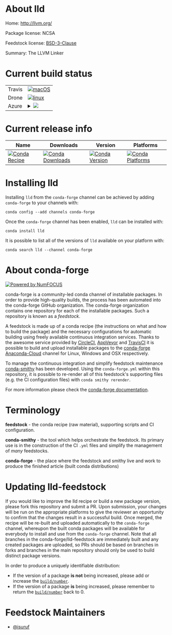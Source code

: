 About lld
=========

Home: http://llvm.org/

Package license: NCSA

Feedstock license: [BSD-3-Clause](https://github.com/conda-forge/lld-feedstock/blob/master/LICENSE.txt)

Summary: The LLVM Linker

Current build status
====================


<table><tr>
    <td>Travis</td>
    <td>
      <a href="https://travis-ci.com/conda-forge/lld-feedstock">
        <img alt="macOS" src="https://img.shields.io/travis/com/conda-forge/lld-feedstock/master.svg?label=macOS">
      </a>
    </td>
  </tr><tr>
    <td>Drone</td>
    <td>
      <a href="https://cloud.drone.io/conda-forge/lld-feedstock">
        <img alt="linux" src="https://img.shields.io/drone/build/conda-forge/lld-feedstock/master.svg?label=Linux">
      </a>
    </td>
  </tr>
    
  <tr>
    <td>Azure</td>
    <td>
      <details>
        <summary>
          <a href="https://dev.azure.com/conda-forge/feedstock-builds/_build/latest?definitionId=592&branchName=master">
            <img src="https://dev.azure.com/conda-forge/feedstock-builds/_apis/build/status/lld-feedstock?branchName=master">
          </a>
        </summary>
        <table>
          <thead><tr><th>Variant</th><th>Status</th></tr></thead>
          <tbody><tr>
              <td>linux_64_target_platformlinux-64</td>
              <td>
                <a href="https://dev.azure.com/conda-forge/feedstock-builds/_build/latest?definitionId=592&branchName=master">
                  <img src="https://dev.azure.com/conda-forge/feedstock-builds/_apis/build/status/lld-feedstock?branchName=master&jobName=linux&configuration=linux_64_target_platformlinux-64" alt="variant">
                </a>
              </td>
            </tr><tr>
              <td>linux_aarch64_target_platformlinux-aarch64</td>
              <td>
                <a href="https://dev.azure.com/conda-forge/feedstock-builds/_build/latest?definitionId=592&branchName=master">
                  <img src="https://dev.azure.com/conda-forge/feedstock-builds/_apis/build/status/lld-feedstock?branchName=master&jobName=linux&configuration=linux_aarch64_target_platformlinux-aarch64" alt="variant">
                </a>
              </td>
            </tr><tr>
              <td>linux_ppc64le_target_platformlinux-ppc64le</td>
              <td>
                <a href="https://dev.azure.com/conda-forge/feedstock-builds/_build/latest?definitionId=592&branchName=master">
                  <img src="https://dev.azure.com/conda-forge/feedstock-builds/_apis/build/status/lld-feedstock?branchName=master&jobName=linux&configuration=linux_ppc64le_target_platformlinux-ppc64le" alt="variant">
                </a>
              </td>
            </tr><tr>
              <td>osx_64_target_platformosx-64</td>
              <td>
                <a href="https://dev.azure.com/conda-forge/feedstock-builds/_build/latest?definitionId=592&branchName=master">
                  <img src="https://dev.azure.com/conda-forge/feedstock-builds/_apis/build/status/lld-feedstock?branchName=master&jobName=osx&configuration=osx_64_target_platformosx-64" alt="variant">
                </a>
              </td>
            </tr><tr>
              <td>osx_arm64_target_platformosx-arm64</td>
              <td>
                <a href="https://dev.azure.com/conda-forge/feedstock-builds/_build/latest?definitionId=592&branchName=master">
                  <img src="https://dev.azure.com/conda-forge/feedstock-builds/_apis/build/status/lld-feedstock?branchName=master&jobName=osx&configuration=osx_arm64_target_platformosx-arm64" alt="variant">
                </a>
              </td>
            </tr><tr>
              <td>win_64_target_platformwin-64</td>
              <td>
                <a href="https://dev.azure.com/conda-forge/feedstock-builds/_build/latest?definitionId=592&branchName=master">
                  <img src="https://dev.azure.com/conda-forge/feedstock-builds/_apis/build/status/lld-feedstock?branchName=master&jobName=win&configuration=win_64_target_platformwin-64" alt="variant">
                </a>
              </td>
            </tr>
          </tbody>
        </table>
      </details>
    </td>
  </tr>
</table>

Current release info
====================

| Name | Downloads | Version | Platforms |
| --- | --- | --- | --- |
| [![Conda Recipe](https://img.shields.io/badge/recipe-lld-green.svg)](https://anaconda.org/conda-forge/lld) | [![Conda Downloads](https://img.shields.io/conda/dn/conda-forge/lld.svg)](https://anaconda.org/conda-forge/lld) | [![Conda Version](https://img.shields.io/conda/vn/conda-forge/lld.svg)](https://anaconda.org/conda-forge/lld) | [![Conda Platforms](https://img.shields.io/conda/pn/conda-forge/lld.svg)](https://anaconda.org/conda-forge/lld) |

Installing lld
==============

Installing `lld` from the `conda-forge` channel can be achieved by adding `conda-forge` to your channels with:

```
conda config --add channels conda-forge
```

Once the `conda-forge` channel has been enabled, `lld` can be installed with:

```
conda install lld
```

It is possible to list all of the versions of `lld` available on your platform with:

```
conda search lld --channel conda-forge
```


About conda-forge
=================

[![Powered by NumFOCUS](https://img.shields.io/badge/powered%20by-NumFOCUS-orange.svg?style=flat&colorA=E1523D&colorB=007D8A)](http://numfocus.org)

conda-forge is a community-led conda channel of installable packages.
In order to provide high-quality builds, the process has been automated into the
conda-forge GitHub organization. The conda-forge organization contains one repository
for each of the installable packages. Such a repository is known as a *feedstock*.

A feedstock is made up of a conda recipe (the instructions on what and how to build
the package) and the necessary configurations for automatic building using freely
available continuous integration services. Thanks to the awesome service provided by
[CircleCI](https://circleci.com/), [AppVeyor](https://www.appveyor.com/)
and [TravisCI](https://travis-ci.com/) it is possible to build and upload installable
packages to the [conda-forge](https://anaconda.org/conda-forge)
[Anaconda-Cloud](https://anaconda.org/) channel for Linux, Windows and OSX respectively.

To manage the continuous integration and simplify feedstock maintenance
[conda-smithy](https://github.com/conda-forge/conda-smithy) has been developed.
Using the ``conda-forge.yml`` within this repository, it is possible to re-render all of
this feedstock's supporting files (e.g. the CI configuration files) with ``conda smithy rerender``.

For more information please check the [conda-forge documentation](https://conda-forge.org/docs/).

Terminology
===========

**feedstock** - the conda recipe (raw material), supporting scripts and CI configuration.

**conda-smithy** - the tool which helps orchestrate the feedstock.
                   Its primary use is in the construction of the CI ``.yml`` files
                   and simplify the management of *many* feedstocks.

**conda-forge** - the place where the feedstock and smithy live and work to
                  produce the finished article (built conda distributions)


Updating lld-feedstock
======================

If you would like to improve the lld recipe or build a new
package version, please fork this repository and submit a PR. Upon submission,
your changes will be run on the appropriate platforms to give the reviewer an
opportunity to confirm that the changes result in a successful build. Once
merged, the recipe will be re-built and uploaded automatically to the
`conda-forge` channel, whereupon the built conda packages will be available for
everybody to install and use from the `conda-forge` channel.
Note that all branches in the conda-forge/lld-feedstock are
immediately built and any created packages are uploaded, so PRs should be based
on branches in forks and branches in the main repository should only be used to
build distinct package versions.

In order to produce a uniquely identifiable distribution:
 * If the version of a package **is not** being increased, please add or increase
   the [``build/number``](https://conda.io/docs/user-guide/tasks/build-packages/define-metadata.html#build-number-and-string).
 * If the version of a package **is** being increased, please remember to return
   the [``build/number``](https://conda.io/docs/user-guide/tasks/build-packages/define-metadata.html#build-number-and-string)
   back to 0.

Feedstock Maintainers
=====================

* [@isuruf](https://github.com/isuruf/)

